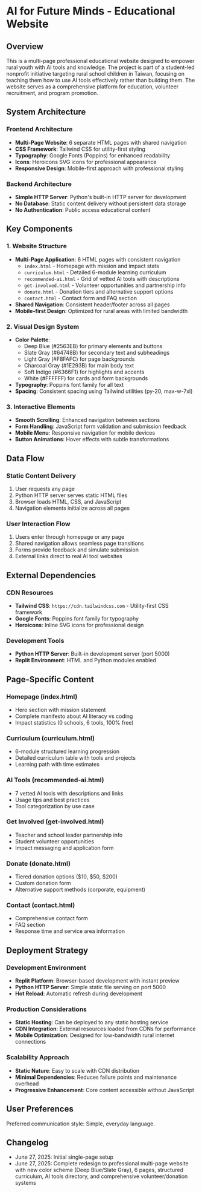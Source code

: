 # AI for Future Minds - Educational Website

## Overview

This is a multi-page professional educational website designed to empower rural youth with AI tools and knowledge. The project is part of a student-led nonprofit initiative targeting rural school children in Taiwan, focusing on teaching them how to use AI tools effectively rather than building them. The website serves as a comprehensive platform for education, volunteer recruitment, and program promotion.

## System Architecture

### Frontend Architecture
- **Multi-Page Website**: 6 separate HTML pages with shared navigation
- **CSS Framework**: Tailwind CSS for utility-first styling
- **Typography**: Google Fonts (Poppins) for enhanced readability
- **Icons**: Heroicons SVG icons for professional appearance
- **Responsive Design**: Mobile-first approach with professional styling

### Backend Architecture
- **Simple HTTP Server**: Python's built-in HTTP server for development
- **No Database**: Static content delivery without persistent data storage
- **No Authentication**: Public access educational content

## Key Components

### 1. Website Structure
- **Multi-Page Application**: 6 HTML pages with consistent navigation
  - `index.html` - Homepage with mission and impact stats
  - `curriculum.html` - Detailed 6-module learning curriculum
  - `recommended-ai.html` - Grid of vetted AI tools with descriptions
  - `get-involved.html` - Volunteer opportunities and partnership info
  - `donate.html` - Donation tiers and alternative support options
  - `contact.html` - Contact form and FAQ section
- **Shared Navigation**: Consistent header/footer across all pages
- **Mobile-first Design**: Optimized for rural areas with limited bandwidth

### 2. Visual Design System
- **Color Palette**: 
  - Deep Blue (#2563EB) for primary elements and buttons
  - Slate Gray (#64748B) for secondary text and subheadings
  - Light Gray (#F8FAFC) for page backgrounds
  - Charcoal Gray (#1E293B) for main body text
  - Soft Indigo (#6366F1) for highlights and accents
  - White (#FFFFFF) for cards and form backgrounds
- **Typography**: Poppins font family for all text
- **Spacing**: Consistent spacing using Tailwind utilities (py-20, max-w-7xl)

### 3. Interactive Elements
- **Smooth Scrolling**: Enhanced navigation between sections
- **Form Handling**: JavaScript form validation and submission feedback
- **Mobile Menu**: Responsive navigation for mobile devices
- **Button Animations**: Hover effects with subtle transformations

## Data Flow

### Static Content Delivery
1. User requests any page
2. Python HTTP server serves static HTML files
3. Browser loads HTML, CSS, and JavaScript
4. Navigation elements initialize across all pages

### User Interaction Flow
1. Users enter through homepage or any page
2. Shared navigation allows seamless page transitions
3. Forms provide feedback and simulate submission
4. External links direct to real AI tool websites

## External Dependencies

### CDN Resources
- **Tailwind CSS**: `https://cdn.tailwindcss.com` - Utility-first CSS framework
- **Google Fonts**: Poppins font family for typography
- **Heroicons**: Inline SVG icons for professional design

### Development Tools
- **Python HTTP Server**: Built-in development server (port 5000)
- **Replit Environment**: HTML and Python modules enabled

## Page-Specific Content

### Homepage (index.html)
- Hero section with mission statement
- Complete manifesto about AI literacy vs coding
- Impact statistics (0 schools, 6 tools, 100% free)

### Curriculum (curriculum.html)
- 6-module structured learning progression
- Detailed curriculum table with tools and projects
- Learning path with time estimates

### AI Tools (recommended-ai.html)
- 7 vetted AI tools with descriptions and links
- Usage tips and best practices
- Tool categorization by use case

### Get Involved (get-involved.html)
- Teacher and school leader partnership info
- Student volunteer opportunities
- Impact messaging and application form

### Donate (donate.html)
- Tiered donation options ($10, $50, $200)
- Custom donation form
- Alternative support methods (corporate, equipment)

### Contact (contact.html)
- Comprehensive contact form
- FAQ section
- Response time and service area information

## Deployment Strategy

### Development Environment
- **Replit Platform**: Browser-based development with instant preview
- **Python HTTP Server**: Simple static file serving on port 5000
- **Hot Reload**: Automatic refresh during development

### Production Considerations
- **Static Hosting**: Can be deployed to any static hosting service
- **CDN Integration**: External resources loaded from CDNs for performance
- **Mobile Optimization**: Designed for low-bandwidth rural internet connections

### Scalability Approach
- **Static Nature**: Easy to scale with CDN distribution
- **Minimal Dependencies**: Reduces failure points and maintenance overhead
- **Progressive Enhancement**: Core content accessible without JavaScript

## User Preferences

Preferred communication style: Simple, everyday language.

## Changelog

- June 27, 2025: Initial single-page setup
- June 27, 2025: Complete redesign to professional multi-page website with new color scheme (Deep Blue/Slate Gray), 6 pages, structured curriculum, AI tools directory, and comprehensive volunteer/donation systems